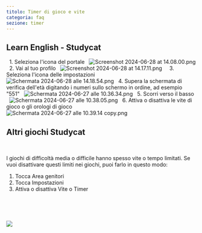 ```yaml
---
titolo: Timer di gioco e vite
categoria: faq
sezione: timer
---
```

## Learn English \- Studycat

 
1\. Seleziona l'icona del portale
 
![Screenshot 2024-06-28 at 14.08.00.png](https://help.Studycat.com/hc/article_attachments/34341801981977)
 
2\. Vai al tuo profilo
 
![Screenshot 2024-06-28 at 14.17.11.png](https://help.Studycat.com/hc/article_attachments/34341801989401)
 
 
3\. Seleziona l'icona delle impostazioni
 
![Schermata 2024-06-28 alle 14.18.54.png](https://help.Studycat.com/hc/article_attachments/34341801998361)
 
4\. Supera la schermata di verifica dell'età digitando i numeri sullo schermo in ordine, ad esempio "551"
 
![Schermata 2024-06-27 alle 10.36.34.png](https://help.Studycat.com/hc/article_attachments/34277789492249)
 
5\. Scorri verso il basso
 
![Schermata 2024-06-27 alle 10.38.05.png](https://help.Studycat.com/hc/article_attachments/34277789494937)
 
6\. Attiva o disattiva le vite di gioco o gli orologi di gioco
 
![Schermata 2024-06-27 alle 10.39.14 copy.png](https://help.Studycat.com/hc/article_attachments/34277789497369)
 
 

## Altri giochi Studycat

 

I giochi di difficoltà media o difficile hanno spesso vite o tempo limitati. Se vuoi disattivare questi limiti nei giochi, puoi farlo in questo modo:

1. Tocca Area genitori
2. Tocca Impostazioni
3. Attiva o disattiva Vite o Timer

 

 

![](https://help.Studycat.com/hc/article_attachments/27187505863193)